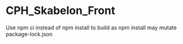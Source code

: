 # CPH_Skabelon_Front  

Use npm ci instead of npm install to build as npm install may mutate package-lock.json
